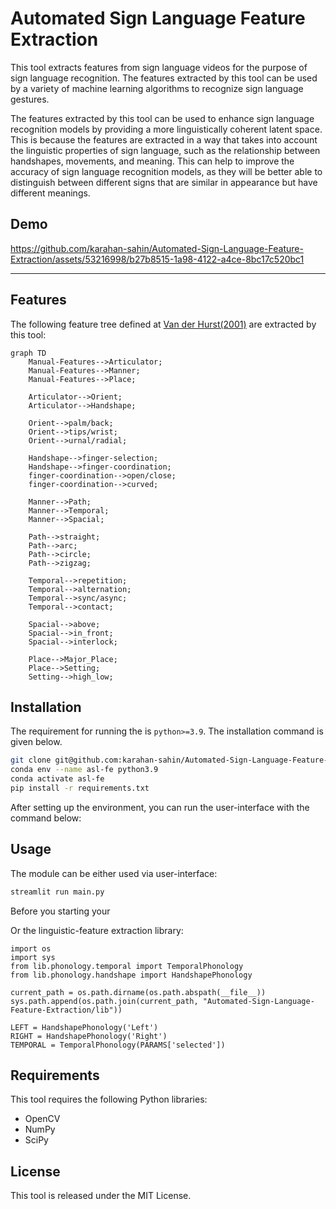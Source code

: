 # Automated Sign Language Feature Extraction

This tool extracts features from sign language videos for the purpose of sign language recognition. The features extracted by this tool can be used by a variety of machine learning algorithms to recognize sign language gestures.

The features extracted by this tool can be used to enhance sign language recognition models by providing a more linguistically coherent latent space. This is because the features are extracted in a way that takes into account the linguistic properties of sign language, such as the relationship between handshapes, movements, and meaning. This can help to improve the accuracy of sign language recognition models, as they will be better able to distinguish between different signs that are similar in appearance but have different meanings.

## Demo

https://github.com/karahan-sahin/Automated-Sign-Language-Feature-Extraction/assets/53216998/b27b8515-1a98-4122-a4ce-8bc17c520bc1

------

## Features
The following feature tree defined at <a href="https://harry-van-der-hulst.uconn.edu/wp-content/uploads/sites/1733/2021/04/169-Sign-language-phonology.pdf">Van der Hurst(2001)</a>  are extracted by this tool:

```mermaid
graph TD
    Manual-Features-->Articulator;
    Manual-Features-->Manner;
    Manual-Features-->Place;

    Articulator-->Orient;
    Articulator-->Handshape;

    Orient-->palm/back;
    Orient-->tips/wrist;
    Orient-->urnal/radial;

    Handshape-->finger-selection;
    Handshape-->finger-coordination;
    finger-coordination-->open/close;
    finger-coordination-->curved;

    Manner-->Path;
    Manner-->Temporal;
    Manner-->Spacial;

    Path-->straight;
    Path-->arc;
    Path-->circle;
    Path-->zigzag;

    Temporal-->repetition;
    Temporal-->alternation;
    Temporal-->sync/async;
    Temporal-->contact;

    Spacial-->above;
    Spacial-->in_front;
    Spacial-->interlock;

    Place-->Major_Place;
    Place-->Setting;
    Setting-->high_low;
```

## Installation

The requirement for running the is `python>=3.9`. The installation command is given below.

```bash
git clone git@github.com:karahan-sahin/Automated-Sign-Language-Feature-Extraction.git
conda env --name asl-fe python3.9
conda activate asl-fe
pip install -r requirements.txt
```

After setting up the environment, you can run the user-interface with the command below:


## Usage

The module can be either used via user-interface:
```bash
streamlit run main.py
```
Before you starting your


Or the linguistic-feature extraction library:

```
import os
import sys
from lib.phonology.temporal import TemporalPhonology
from lib.phonology.handshape import HandshapePhonology

current_path = os.path.dirname(os.path.abspath(__file__))
sys.path.append(os.path.join(current_path, "Automated-Sign-Language-Feature-Extraction/lib"))

LEFT = HandshapePhonology('Left')
RIGHT = HandshapePhonology('Right')
TEMPORAL = TemporalPhonology(PARAMS['selected'])
```



## Requirements
This tool requires the following Python libraries:
- OpenCV
- NumPy
- SciPy

## License

This tool is released under the MIT License.


